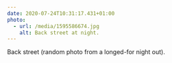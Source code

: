 ```yaml
---
date: 2020-07-24T10:31:17.431+01:00
photo:
  - url: /media/1595586674.jpg
    alt: Back street at night.
---
```

Back street (random photo from a longed-for night out).

